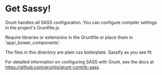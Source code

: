 # Get Sassy!

Grunt handles all SASS configuration. You can configure compiler 
settings in the project's Gruntfile.js.

Require libraries or extensions in the Gruntfile or place them in 
'app/_bower_components'.

The files in this directory are plain css boilerplate. Sassify as you see fit.

For detailed information on configuring SASS with Grunt, see the docs 
at https://github.com/gruntjs/grunt-contrib-sass.

